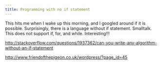 ```yaml
---
title: Programming with no if statement
---
```


This hits me when I wake up this morning, and I googled around if it is possible.
Surprisingly, there is a language without if statement. Smalltalk. This does not support if, for, and while. Interesting!!!
<!--more-->

http://stackoverflow.com/questions/1937362/can-you-write-any-algorithm-without-an-if-statement

http://www.friendofthepigeon.co.uk/wordpress/?page_id=45

